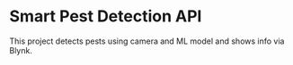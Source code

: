 # Smart Pest Detection API
This project detects pests using camera and ML model and shows info via Blynk.

